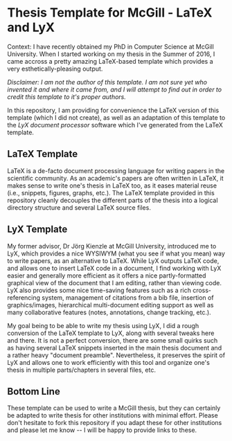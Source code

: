 # Thesis Template for McGill - LaTeX and LyX

Context: I have recently obtained my PhD in Computer Science at McGill University. When I started working on my thesis in the Summer of 2016, I came accross a pretty amazing LaTeX-based template which provides a very esthetically-pleasing output.

_Disclaimer: I am not the author of this template. I am not sure yet who invented it and where it came from, and I will attempt to find out in order to credit this template to it's proper authors._

In this repository, I am providing for convenience the LaTeX version of this template (which I did not create), as well as an adaptation of this template to the _LyX document processor_ software which I've generated from the LaTeX template.

## LaTeX Template

LaTeX is a de-facto document processing language for writing papers in the scientific community. As an academic's papers are often written in LaTeX, it makes sense to write one's thesis in LaTeX too, as it eases material reuse (i.e., snippets, figures, graphs, etc.). The LaTeX template provided in this repository cleanly decouples the different parts of the thesis into a logical directory structure and several LaTeX source files.

## LyX Template

My former advisor, Dr Jörg Kienzle at McGill University, introduced me to LyX, which provides a nice WYSIWYM (what you see if what you mean) way to write papers, as an alternative to LaTeX. While LyX outputs LaTeX code, and allows one to insert LaTeX code in a document, I find working with LyX easier and generally more efficient as it offers a nice partly-formatted graphical view of the document that I am editing, rather than viewing code. LyX also provides some nice time-saving features such as a rich cross-referencing system, management of citations from a bib file, insertion of graphics/images, hierarchical multi-document editing support as well as many collaborative features (notes, annotations, change tracking, etc.).

My goal being to be able to write my thesis using LyX, I did a rough conversion of the LaTeX template to LyX, along with several tweaks here and there. It is not a perfect conversion, there are some small quirks such as having several LaTeX snippets inserted in the main thesis document and a rather heavy "document preamble". Nevertheless, it preserves the spirit of LyX and allows one to work efficiently with this tool and organize one's thesis in multiple parts/chapters in several files, etc.

## Bottom Line

These template can be used to write a McGill thesis, but they can certainly be adapted to write thesis for other institutions with minimal effort. Please don't hesitate to fork this repository if you adapt these for other institutions and please let me know -- I will be happy to provide links to these.